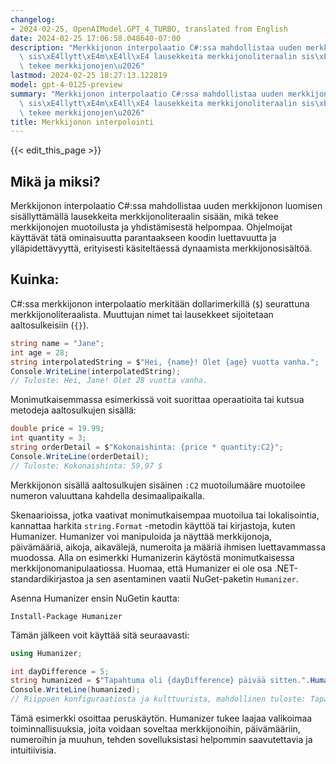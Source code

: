 ```yaml
---
changelog:
- 2024-02-25, OpenAIModel.GPT_4_TURBO, translated from English
date: 2024-02-25 17:06:58.048640-07:00
description: "Merkkijonon interpolaatio C#:ssa mahdollistaa uuden merkkijonon luomisen\
  \ sis\xE4llytt\xE4m\xE4ll\xE4 lausekkeita merkkijonoliteraalin sis\xE4\xE4n, mik\xE4\
  \ tekee merkkijonojen\u2026"
lastmod: 2024-02-25 18:27:13.122819
model: gpt-4-0125-preview
summary: "Merkkijonon interpolaatio C#:ssa mahdollistaa uuden merkkijonon luomisen\
  \ sis\xE4llytt\xE4m\xE4ll\xE4 lausekkeita merkkijonoliteraalin sis\xE4\xE4n, mik\xE4\
  \ tekee merkkijonojen\u2026"
title: Merkkijonon interpolointi
---
```


{{< edit_this_page >}}

## Mikä ja miksi?
Merkkijonon interpolaatio C#:ssa mahdollistaa uuden merkkijonon luomisen sisällyttämällä lausekkeita merkkijonoliteraalin sisään, mikä tekee merkkijonojen muotoilusta ja yhdistämisestä helpompaa. Ohjelmoijat käyttävät tätä ominaisuutta parantaakseen koodin luettavuutta ja ylläpidettävyyttä, erityisesti käsiteltäessä dynaamista merkkijonosisältöä.

## Kuinka:
C#:ssa merkkijonon interpolaatio merkitään dollarimerkillä (`$`) seurattuna merkkijonoliteraalista. Muuttujan nimet tai lausekkeet sijoitetaan aaltosulkeisiin (`{}`).

```csharp
string name = "Jane";
int age = 28;
string interpolatedString = $"Hei, {name}! Olet {age} vuotta vanha.";
Console.WriteLine(interpolatedString);
// Tuloste: Hei, Jane! Olet 28 vuotta vanha.
```

Monimutkaisemmassa esimerkissä voit suorittaa operaatioita tai kutsua metodeja aaltosulkujen sisällä:

```csharp
double price = 19.99;
int quantity = 3;
string orderDetail = $"Kokonaishinta: {price * quantity:C2}";
Console.WriteLine(orderDetail);
// Tuloste: Kokonaishinta: 59,97 $
```
Merkkijonon sisällä aaltosulkujen sisäinen `:C2` muotoilumääre muotoilee numeron valuuttana kahdella desimaalipaikalla.

Skenaarioissa, jotka vaativat monimutkaisempaa muotoilua tai lokalisointia, kannattaa harkita `string.Format` -metodin käyttöä tai kirjastoja, kuten Humanizer. Humanizer voi manipuloida ja näyttää merkkijonoja, päivämääriä, aikoja, aikavälejä, numeroita ja määriä ihmisen luettavammassa muodossa. Alla on esimerkki Humanizerin käytöstä monimutkaisessa merkkijonomanipulaatiossa. Huomaa, että Humanizer ei ole osa .NET-standardikirjastoa ja sen asentaminen vaatii NuGet-paketin `Humanizer`.

Asenna Humanizer ensin NuGetin kautta:

```
Install-Package Humanizer
```

Tämän jälkeen voit käyttää sitä seuraavasti:

```csharp
using Humanizer;

int dayDifference = 5;
string humanized = $"Tapahtuma oli {dayDifference} päivää sitten.".Humanize();
Console.WriteLine(humanized);
// Riippuen konfiguraatiosta ja kulttuurista, mahdollinen tuloste: Tapahtuma oli 5 päivää sitten.
```

Tämä esimerkki osoittaa peruskäytön. Humanizer tukee laajaa valikoimaa toiminnallisuuksia, joita voidaan soveltaa merkkijonoihin, päivämääriin, numeroihin ja muuhun, tehden sovelluksistasi helpommin saavutettavia ja intuitiivisia.
